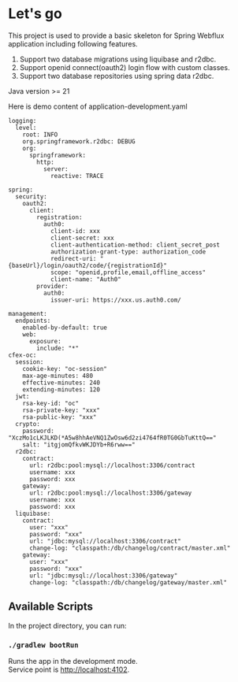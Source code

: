 # Let's go
This project is used to provide a basic skeleton for Spring Webflux application including following features.
1. Support two database migrations using liquibase and r2dbc.
2. Support openid connect(oauth2) login flow with custom classes.
3. Support two database repositories using spring data r2dbc.


Java version >= 21

Here is demo content of application-development.yaml
```
logging:
  level:
    root: INFO
    org.springframework.r2dbc: DEBUG
    org:
      springframework:
        http:
          server:
            reactive: TRACE

spring:
  security:
    oauth2:
      client:
        registration:
          auth0:
            client-id: xxx
            client-secret: xxx
            client-authentication-method: client_secret_post
            authorization-grant-type: authorization_code
            redirect-uri: "{baseUrl}/login/oauth2/code/{registrationId}"
            scope: "openid,profile,email,offline_access"
            client-name: "Auth0"
        provider:
          auth0:
            issuer-uri: https://xxx.us.auth0.com/

management:
  endpoints:
    enabled-by-default: true
    web:
      exposure:
        include: "*"
cfex-oc:
  session:
    cookie-key: "oc-session"
    max-age-minutes: 480
    effective-minutes: 240
    extending-minutes: 120
  jwt:
    rsa-key-id: "oc"
    rsa-private-key: "xxx"
    rsa-public-key: "xxx"
  crypto:
    password: "XczMo1cLKJLKD(*A5w8hhAeVNQ1ZwOsw6d2zi4764fR0TG0GbTuKttQ=="
    salt: "itgjomQfkvWKJDYb+R6rww=="
  r2dbc:
    contract:
      url: r2dbc:pool:mysql://localhost:3306/contract
      username: xxx
      password: xxx
    gateway:
      url: r2dbc:pool:mysql://localhost:3306/gateway
      username: xxx
      password: xxx
  liquibase:
    contract:
      user: "xxx"
      password: "xxx"
      url: "jdbc:mysql://localhost:3306/contract"
      change-log: "classpath:/db/changelog/contract/master.xml"
    gateway:
      user: "xxx"
      password: "xxx"
      url: "jdbc:mysql://localhost:3306/gateway"
      change-log: "classpath:/db/changelog/gateway/master.xml"

```


## Available Scripts
In the project directory, you can run:

### `./gradlew bootRun`

Runs the app in the development mode.<br />
Service point is [http://localhost:4102](http://localhost:4102).





